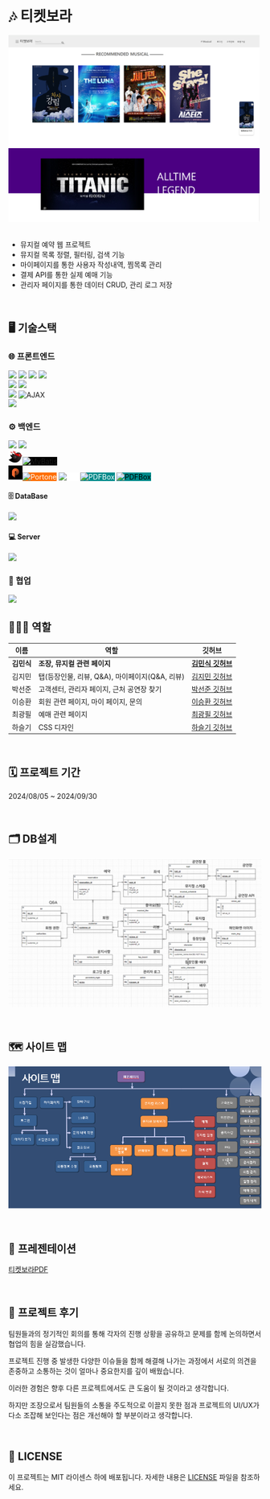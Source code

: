 # 🎶 티켓보라
<div>
  <img src = "https://github.com/rlaalstlr09/Musical/blob/main/portfolio/메인페이지1.png" style="width:500px;"><br>
  <img src = "https://github.com/rlaalstlr09/Musical/blob/main/portfolio/메인페이지2.png" style="width:500px;">
</div>

<br>

<ul>
  <li>뮤지컬 예약 웹 프로젝트</li>
  <li>뮤지컬 목록 정렬, 필터링, 검색 기능</li>
  <li>마이페이지를 통한 사용자 작성내역, 찜목록 관리</li>
  <li>결제 API를 통한 실제 예매 기능</li>
  <li>관리자 페이지를 통한 데이터 CRUD, 관리 로그 저장</li>
</ul>

<br>

## 🖥️ 기술스택

### 🌐 프론트엔드

<div>
  <img src="https://img.shields.io/badge/JSP-%23007396.svg?&style=for-the-badge&logo=java&logoColor=white" />
  <img src="https://img.shields.io/badge/html5-%23E34F26.svg?&style=for-the-badge&logo=html5&logoColor=white" />
  <img src="https://img.shields.io/badge/css3-%231572B6.svg?&style=for-the-badge&logo=css3&logoColor=white" />
  <img src="https://img.shields.io/badge/javascript-%23F7DF1E.svg?&style=for-the-badge&logo=javascript&logoColor=black" /> <br>
  <img src="https://img.shields.io/badge/bootstrap-%237952B3.svg?&style=for-the-badge&logo=bootstrap&logoColor=white" />
  <img src="https://img.shields.io/badge/swiper-%236332F6.svg?&style=for-the-badge&logo=swiper&logoColor=white" /> <br>
  <img src="https://img.shields.io/badge/jquery-%230769AD.svg?&style=for-the-badge&logo=jquery&logoColor=white" />
  <img src="https://img.shields.io/badge/AJAX-4BC51D?style=for-the-badge" alt="AJAX"> <br>
  <img src="https://img.shields.io/badge/Kakao_Map_API-%23FFCD00.svg?&style=for-the-badge&logo=kakao&logoColor=black" />
</div>

### ⚙️ 백엔드

<div>
  <img src="https://img.shields.io/badge/spring-%236DB33F.svg?&style=for-the-badge&logo=spring&logoColor=white" />
  <img src="https://img.shields.io/badge/SpringSecurity-%236DB33F.svg?&style=for-the-badge&logo=springsecurity&logoColor=white" /> <br>
  <img src = "https://github.com/rlaalstlr09/Musical/blob/main/portfolio/mybatis.png" style="width:28px; height:28px;"><img src="https://img.shields.io/badge/MyBatis-ffffff?style=for-the-badge&logo=none" alt="MyBatis" style="background-color: #000000; color: balck;"> <br>
  <img src = "https://github.com/rlaalstlr09/Musical/blob/main/portfolio/portone.jpg" style="width:28px; height:28px;"><img src="https://img.shields.io/badge/Portone-black?style=for-the-badge&logo=none" alt="Portone" style="background-color: #FE6E00; color: white;">
  <img src="https://img.shields.io/badge/Apache--POI-black?style=for-the-badge&logo=none" alt="POI" style="background-color: white; color: white;">
  <img src="https://img.shields.io/badge/PDFBox-008B8B?style=for-the-badge&logo=none" alt="PDFBox" style="background-color: #008B8B; color: white;">
  <img src="https://img.shields.io/badge/ImageIO-eeeeee?style=for-the-badge&logo=none" alt="PDFBox" style="background-color: #008B8B; color: black;">
  

  #### 🗄️ DataBase
  <img src="https://img.shields.io/badge/Oracle_DB-%23F80000.svg?&style=for-the-badge&logo=oracle&logoColor=white" />

  #### 💻 Server
<img src="https://img.shields.io/badge/Apache_Tomcat%20tomcat-%23F8DC75.svg?&style=for-the-badge&logo=apache%20tomcat&logoColor=black" />
  
</div>

### 🤝 협업

<img src="https://img.shields.io/badge/github-%23181717.svg?&style=for-the-badge&logo=github&logoColor=white" />

<br>

## 👨‍👨‍👧 역할
| 이름 | 역할  | 깃허브 |
|-------|-------|-------|
| **김민식** | **조장, 뮤지컬 관련 페이지** | [**김민식 깃허브**](https://github.com/rlaalstlr09) |
| 김지민 | 탭(등장인물, 리뷰, Q&A), 마이페이지(Q&A, 리뷰) | [김지민 깃허브](https://github.com/danlacode) |
| 박선준 | 고객센터, 관리자 페이지, 근처 공연장 찾기 | [박선준 깃허브](https://github.com/adventureJava) |
| 이승환 | 회원 관련 페이지, 마이 페이지, 문의 | [이승환 깃허브](https://github.com/lshstory0805) |
| 최광필 | 예매 관련 페이지 | [최광필 깃허브](https://github.com/dodamdo) |
| 하슬기 | CSS 디자인 | [하슬기 깃허브](https://github.com/dkrlquf) |

<br>

## 🗓️ 프로젝트 기간
2024/08/05 ~ 2024/09/30

<br>

## 🗂 DB설계
![ERD](https://github.com/rlaalstlr09/Musical/blob/main/portfolio/ER%EB%8B%A4%EC%9D%B4%EC%96%B4%EA%B7%B8%EB%9E%A8.png)

<br>

## 🗺 사이트 맵
![SITEMAP](https://github.com/rlaalstlr09/Musical/blob/main/portfolio/%EC%82%AC%EC%9D%B4%ED%8A%B8%EB%A7%B5.png)

<br>

## 🎤 프레젠테이션
[티켓보라PDF](https://github.com/rlaalstlr09/Musical/blob/main/portfolio/%ED%8B%B0%EC%BC%93%EB%B3%B4%EB%9D%BC.pdf)

<br>

## 💌 프로젝트 후기

팀원들과의 정기적인 회의를 통해 각자의 진행 상황을 공유하고 문제를 함께 논의하면서 협업의 힘을 실감했습니다. 

프로젝트 진행 중 발생한 다양한 이슈들을 함께 해결해 나가는 과정에서 서로의 의견을 존중하고 소통하는 것이 얼마나 중요한지를 깊이 배웠습니다.
 
이러한 경험은 향후 다른 프로젝트에서도 큰 도움이 될 것이라고 생각합니다.

하지만 조장으로서 팀원들의 소통을 주도적으로 이끌지 못한 점과 프로젝트의 UI/UX가 다소 조잡해 보인다는 점은 개선해야 할 부분이라고 생각합니다.

<br>

## 📃 LICENSE

이 프로젝트는 MIT 라이센스 하에 배포됩니다. 자세한 내용은 [LICENSE](LICENSE.txt) 파일을 참조하세요.
